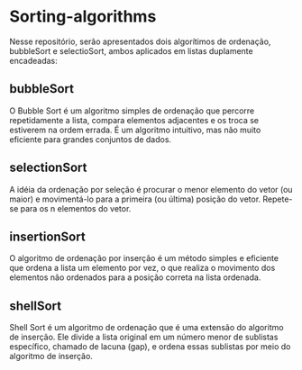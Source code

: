 # Sorting-algorithms

Nesse repositório, serão apresentados dois algorítimos de ordenação, bubbleSort e selectioSort, ambos aplicados em listas duplamente encadeadas:

## bubbleSort
O Bubble Sort é um algoritmo simples de ordenação que percorre repetidamente a lista, compara elementos adjacentes e os troca se estiverem na ordem errada. É um algoritmo intuitivo, mas não muito eficiente para grandes conjuntos de dados.

## selectionSort
A idéia da ordenação por seleção é procurar o menor elemento do vetor (ou maior) e movimentá-lo para a primeira (ou última) posição do vetor. Repete-se para os n elementos do vetor.


## insertionSort

O algoritmo de ordenação por inserção é um método simples e eficiente que ordena a lista um elemento por vez, o que realiza o movimento dos elementos não ordenados para a posição correta na lista ordenada.

## shellSort

Shell Sort é um algoritmo de ordenação que é uma extensão do algoritmo de inserção. Ele divide a lista original em um número menor de sublistas específico, chamado de lacuna (gap), e ordena essas sublistas por meio do algoritmo de inserção.
